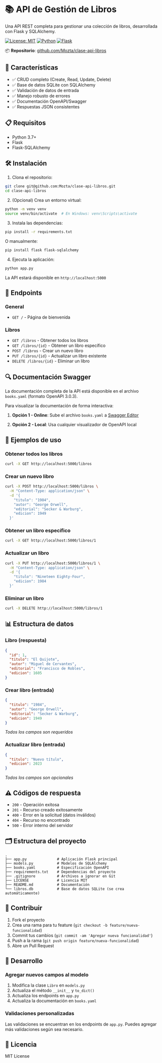 # 📚 API de Gestión de Libros

Una API REST completa para gestionar una colección de libros, desarrollada con Flask y SQLAlchemy.

[![License: MIT](https://img.shields.io/badge/License-MIT-yellow.svg)](https://opensource.org/licenses/MIT)
[![Python](https://img.shields.io/badge/Python-3.7%2B-blue.svg)](https://python.org)
[![Flask](https://img.shields.io/badge/Flask-2.3.3-green.svg)](https://flask.palletsprojects.com/)

📦 **Repositorio**: [github.com/Mozta/clase-api-libros](https://github.com/Mozta/clase-api-libros)

## 🚀 Características

- ✅ CRUD completo (Create, Read, Update, Delete)
- ✅ Base de datos SQLite con SQLAlchemy
- ✅ Validación de datos de entrada
- ✅ Manejo robusto de errores
- ✅ Documentación OpenAPI/Swagger
- ✅ Respuestas JSON consistentes

## 📋 Requisitos

- Python 3.7+
- Flask
- Flask-SQLAlchemy

## 🛠️ Instalación

1. Clona el repositorio:

```bash
git clone git@github.com:Mozta/clase-api-libros.git
cd clase-api-libros
```

2. (Opcional) Crea un entorno virtual:

```bash
python -m venv venv
source venv/bin/activate  # En Windows: venv\Scripts\activate
```

3. Instala las dependencias:

```bash
pip install -r requirements.txt
```

O manualmente:

```bash
pip install flask flask-sqlalchemy
```

4. Ejecuta la aplicación:

```bash
python app.py
```

La API estará disponible en `http://localhost:5000`

## 📖 Endpoints

### General

- `GET /` - Página de bienvenida

### Libros

- `GET /libros` - Obtener todos los libros
- `GET /libros/{id}` - Obtener un libro específico
- `POST /libros` - Crear un nuevo libro
- `PUT /libros/{id}` - Actualizar un libro existente
- `DELETE /libros/{id}` - Eliminar un libro

## 🔍 Documentación Swagger

La documentación completa de la API está disponible en el archivo `books.yaml` (formato OpenAPI 3.0.3).

Para visualizar la documentación de forma interactiva:

1. **Opción 1 - Online**: Sube el archivo `books.yaml` a [Swagger Editor](https://editor.swagger.io/)

2. **Opción 2 - Local**: Usa cualquier visualizador de OpenAPI local

## 📝 Ejemplos de uso

### Obtener todos los libros

```bash
curl -X GET http://localhost:5000/libros
```

### Crear un nuevo libro

```bash
curl -X POST http://localhost:5000/libros \
  -H "Content-Type: application/json" \
  -d '{
    "titulo": "1984",
    "autor": "George Orwell",
    "editorial": "Secker & Warburg",
    "edicion": 1949
  }'
```

### Obtener un libro específico

```bash
curl -X GET http://localhost:5000/libros/1
```

### Actualizar un libro

```bash
curl -X PUT http://localhost:5000/libros/1 \
  -H "Content-Type: application/json" \
  -d '{
    "titulo": "Nineteen Eighty-Four",
    "edicion": 1984
  }'
```

### Eliminar un libro

```bash
curl -X DELETE http://localhost:5000/libros/1
```

## 📊 Estructura de datos

### Libro (respuesta)

```json
{
  "id": 1,
  "titulo": "El Quijote",
  "autor": "Miguel de Cervantes",
  "editorial": "Francisco de Robles",
  "edicion": 1605
}
```

### Crear libro (entrada)

```json
{
  "titulo": "1984",
  "autor": "George Orwell",
  "editorial": "Secker & Warburg",
  "edicion": 1949
}
```

_Todos los campos son requeridos_

### Actualizar libro (entrada)

```json
{
  "titulo": "Nuevo título",
  "edicion": 2023
}
```

_Todos los campos son opcionales_

## ⚠️ Códigos de respuesta

- `200` - Operación exitosa
- `201` - Recurso creado exitosamente
- `400` - Error en la solicitud (datos inválidos)
- `404` - Recurso no encontrado
- `500` - Error interno del servidor

## 🗂️ Estructura del proyecto

```
.
├── app.py              # Aplicación Flask principal
├── models.py           # Modelos de SQLAlchemy
├── books.yaml          # Especificación OpenAPI
├── requirements.txt    # Dependencias del proyecto
├── .gitignore          # Archivos a ignorar en Git
├── LICENSE             # Licencia MIT
├── README.md           # Documentación
└── libros.db           # Base de datos SQLite (se crea automáticamente)
```

## 🤝 Contribuir

1. Fork el proyecto
2. Crea una rama para tu feature (`git checkout -b feature/nueva-funcionalidad`)
3. Commit tus cambios (`git commit -am 'Agregar nueva funcionalidad'`)
4. Push a la rama (`git push origin feature/nueva-funcionalidad`)
5. Abre un Pull Request

## 🔧 Desarrollo

### Agregar nuevos campos al modelo

1. Modifica la clase `Libro` en `models.py`
2. Actualiza el método `__init__` y `to_dict()`
3. Actualiza los endpoints en `app.py`
4. Actualiza la documentación en `books.yaml`

### Validaciones personalizadas

Las validaciones se encuentran en los endpoints de `app.py`. Puedes agregar más validaciones según sea necesario.

## 📄 Licencia

MIT License
